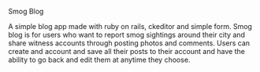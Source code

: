 Smog Blog

A simple blog app made with ruby on rails, ckeditor and simple form. Smog blog is for users who want to report smog sightings around their city and share witness accounts through posting photos and comments. Users can create and account and save all their posts to their account and have the ability to go back and edit them at anytime they choose.



